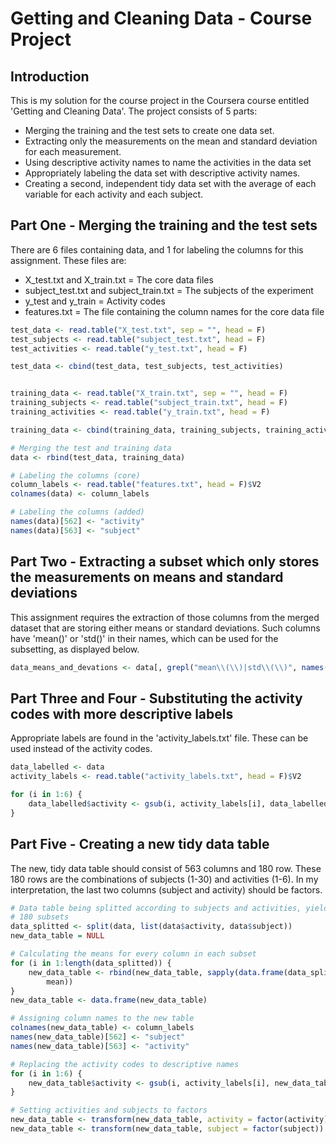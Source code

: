 # Getting and Cleaning Data - Course Project

## Introduction

This is my solution for the course project in the Coursera course entitled 'Getting and Cleaning Data'.
The project consists of 5 parts:

* Merging the training and the test sets to create one data set.
* Extracting only the measurements on the mean and standard deviation for each measurement.
* Using descriptive activity names to name the activities in the data set
* Appropriately labeling the data set with descriptive activity names.
* Creating a second, independent tidy data set with the average of each variable for each activity and each subject. 

## Part One - Merging the training and the test sets

There are 6 files containing data, and 1 for labeling the columns for this assignment.
These files are:

* X_test.txt and X_train.txt = The core data files
* subject_test.txt and subject_train.txt = The subjects of the experiment
* y_test and y_train = Activity codes
* features.txt = The file containing the column names for the core data file



```r
test_data <- read.table("X_test.txt", sep = "", head = F)
test_subjects <- read.table("subject_test.txt", head = F)
test_activities <- read.table("y_test.txt", head = F)

test_data <- cbind(test_data, test_subjects, test_activities)


training_data <- read.table("X_train.txt", sep = "", head = F)
training_subjects <- read.table("subject_train.txt", head = F)
training_activities <- read.table("y_train.txt", head = F)

training_data <- cbind(training_data, training_subjects, training_activities)

# Merging the test and training data
data <- rbind(test_data, training_data)

# Labeling the columns (core)
column_labels <- read.table("features.txt", head = F)$V2
colnames(data) <- column_labels

# Labeling the columns (added)
names(data)[562] <- "activity"
names(data)[563] <- "subject"
```


## Part Two - Extracting a subset which only stores the measurements on means and standard deviations

This assignment requires the extraction of those columns from the merged dataset that are storing either means or standard deviations.
Such columns have 'mean()' or 'std()' in their names, which can be used for the subsetting, as displayed below.


```r
data_means_and_devations <- data[, grepl("mean\\(\\)|std\\(\\)", names(data))]
```


## Part Three and Four - Substituting the activity codes with more descriptive labels

Appropriate labels are found in the 'activity_labels.txt' file. These can be used instead of the activity codes.


```r
data_labelled <- data
activity_labels <- read.table("activity_labels.txt", head = F)$V2

for (i in 1:6) {
    data_labelled$activity <- gsub(i, activity_labels[i], data_labelled$activity)
}
```


## Part Five - Creating a new tidy data table

The new, tidy data table should consist of 563 columns and 180 row. These 180 rows are the combinations of subjects (1-30) and activities (1-6). In my interpretation, the last two columns (subject and activity) should be factors.


```r
# Data table being splitted according to subjects and activities, yielding
# 180 subsets
data_splitted <- split(data, list(data$activity, data$subject))
new_data_table = NULL

# Calculating the means for every column in each subset
for (i in 1:length(data_splitted)) {
    new_data_table <- rbind(new_data_table, sapply(data.frame(data_splitted[i]), 
        mean))
}
new_data_table <- data.frame(new_data_table)

# Assigning column names to the new table
colnames(new_data_table) <- column_labels
names(new_data_table)[562] <- "subject"
names(new_data_table)[563] <- "activity"

# Replacing the activity codes to descriptive names
for (i in 1:6) {
    new_data_table$activity <- gsub(i, activity_labels[i], new_data_table$activity)
}

# Setting activities and subjects to factors
new_data_table <- transform(new_data_table, activity = factor(activity))
new_data_table <- transform(new_data_table, subject = factor(subject))
```

